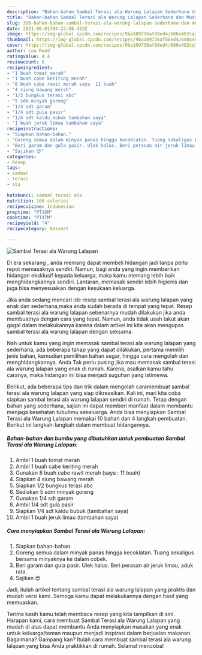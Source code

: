 ```yaml
---
description: "Bahan-bahan Sambal Terasi ala Warung Lalapan Sederhana dan Mudah Dibuat"
title: "Bahan-bahan Sambal Terasi ala Warung Lalapan Sederhana dan Mudah Dibuat"
slug: 380-bahan-bahan-sambal-terasi-ala-warung-lalapan-sederhana-dan-mudah-dibuat
date: 2021-06-01T04:22:58.453Z
image: https://img-global.cpcdn.com/recipes/9ba109736af88ed4/680x482cq70/sambal-terasi-ala-warung-lalapan-foto-resep-utama.jpg
thumbnail: https://img-global.cpcdn.com/recipes/9ba109736af88ed4/680x482cq70/sambal-terasi-ala-warung-lalapan-foto-resep-utama.jpg
cover: https://img-global.cpcdn.com/recipes/9ba109736af88ed4/680x482cq70/sambal-terasi-ala-warung-lalapan-foto-resep-utama.jpg
author: Lou Reed
ratingvalue: 4.4
reviewcount: 8
recipeingredient:
- "1 buah tomat merah"
- "1 buah cabe keriting merah"
- "8 buah cabe rawit merah saya  11 buah"
- "4 siung bawang merah"
- "1/2 bungkus terasi abc"
- "5 sdm minyak goreng"
- "1/4 sdt garam"
- "1/4 sdt gula pasir"
- "1/4 sdt kaldu bubuk tambahan saya"
- "1 buah jeruk limau tambahan saya"
recipeinstructions:
- "Siapkan bahan-bahan."
- "Goreng semua dalam minyak panas hingga kecoklatan. Tuang sekaligus bersama minyaknya ke dalam cobek."
- "Beri garam dan gula pasir. Ulek halus. Beri perasan air jeruk limau, aduk rata."
- "Sajikan 😍"
categories:
- Resep
tags:
- sambal
- terasi
- ala

katakunci: sambal terasi ala 
nutrition: 100 calories
recipecuisine: Indonesian
preptime: "PT16M"
cooktime: "PT47M"
recipeyield: "4"
recipecategory: Dessert

---
```



![Sambal Terasi ala Warung Lalapan](https://img-global.cpcdn.com/recipes/9ba109736af88ed4/680x482cq70/sambal-terasi-ala-warung-lalapan-foto-resep-utama.jpg)

Di era  sekarang , anda memang dapat membeli hidangan jadi tanpa perlu repot memasaknya sendiri. Namun, bagi anda yang ingin memberikan hidangan eksklusif kepada keluarga, maka kamu memang lebih baik menghidangkannya sendiri. Lantaran, memasak sendiri lebih higienis dan juga bisa menyesuaikan dengan kesukaan keluarga.

Jika anda sedang mencari ide resep sambal terasi ala warung lalapan yang enak dan sederhana,maka anda sudah berada di tempat yang tepat. Resep sambal terasi ala warung lalapan  sebenarnya mudah dilakukan jika anda membuatnya dengan cara yang tepat. Namun, anda tidak usah takut akan gagal dalam melakukannya 
karena dalam artikel ini kita akan mengupas sambal terasi ala warung lalapan dengan seksama.  



Nah untuk kamu yang ingin memasak sambal terasi ala warung lalapan yang sederhana, ada beberapa tahap yang dapat dilakukan, pertama memilih jenis bahan, kemudian pemilihan bahan segar, hingga cara mengolah dan menghidangkannya. Anda Tak perlu pusing jika mau memasak sambal terasi ala warung lalapan yang enak di rumah. Karena, asalkan kamu  tahu caranya, maka hidangan ini bisa menjadi suguhan yang istimewa.

Berikut, ada beberapa tips dan trik dalam mengolah caramembuat sambal terasi ala warung lalapan yang siap dikreasikan. Kali ini, mari kita coba siapkan sambal terasi ala warung lalapan sendiri di rumah. Tetap dengan bahan yang sederhana, sajian ini dapat memberi manfaat dalam membantu menjaga kesehatan tubuhmu sekeluarga. Anda bisa menyiapkan Sambal Terasi ala Warung Lalapan memakai 10 bahan dan 4 langkah pembuatan. Berikut ini langkah-langkah dalam membuat hidangannya.

<!--inarticleads1-->

##### Bahan-bahan dan bumbu yang dibutuhkan untuk pembuatan Sambal Terasi ala Warung Lalapan:

1. Ambil 1 buah tomat merah
1. Ambil 1 buah cabe keriting merah
1. Gunakan 8 buah cabe rawit merah (saya : 11 buah)
1. Siapkan 4 siung bawang merah
1. Siapkan 1/2 bungkus terasi abc
1. Sediakan 5 sdm minyak goreng
1. Gunakan 1/4 sdt garam
1. Ambil 1/4 sdt gula pasir
1. Siapkan 1/4 sdt kaldu bubuk (tambahan saya)
1. Ambil 1 buah jeruk limau (tambahan saya)




<!--inarticleads2-->

##### Cara menyiapkan Sambal Terasi ala Warung Lalapan:

1. Siapkan bahan-bahan.
1. Goreng semua dalam minyak panas hingga kecoklatan. Tuang sekaligus bersama minyaknya ke dalam cobek.
1. Beri garam dan gula pasir. Ulek halus. Beri perasan air jeruk limau, aduk rata.
1. Sajikan 😍




Jadi, itulah artikel tentang  sambal terasi ala warung lalapan  yang praktis dan mudah versi kami. Semoga kamu dapat melakukannya dengan hasil yang memuaskan. 

Terima kasih kamu telah membaca resep yang kita tampilkan di sini. Harapan kami, cara membuat  Sambal Terasi ala Warung Lalapan yang mudah di atas dapat membantu Anda menyiapkan masakan yang enak untuk keluarga/teman maupun menjadi inspirasi dalam berjualan makanan. Bagaimana? Gampang kan? Itulah cara membuat sambal terasi ala warung lalapan yang bisa Anda praktikkan di rumah. Selamat mencoba!

